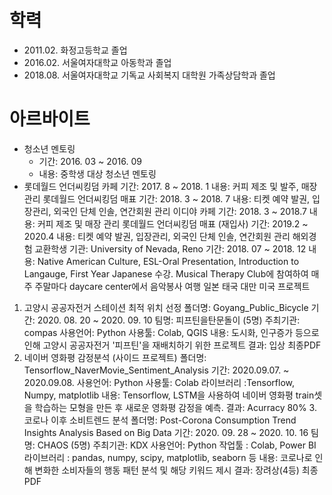 # 학력
+ 2011.02. 화정고등학교 졸업
+ 2016.02. 서울여자대학교 아동학과 졸업
+ 2018.08. 서울여자대학교 기독교 사회복지 대학원 가족상담학과 졸업

# 아르바이트
+ 청소년 멘토링
    + 기간: 2016. 03 ~ 2016. 09
    + 내용: 중학생 대상 청소년 멘토링
+ 롯데월드 언더씨킹덤 카페
기간: 2017. 8 ~ 2018. 1
내용: 커피 제조 및 발주, 매장 관리
롯데월드 언더씨킹덤 매표
기간: 2018. 3 ~ 2018. 7
내용: 티켓 예약 발권, 입장관리, 외국인 단체 인솔, 연간회원 관리
이디야 카페
기간: 2018. 3 ~ 2018.7
내용: 커피 제조 및 매장 관리
롯데월드 언더씨킹덤 매표 (재입사)
기간: 2019.2 ~ 2020.4
내용: 티켓 예약 발권, 입장관리, 외국인 단체 인솔, 연간회원 관리
해외경험
교환학생
기관: University of Nevada, Reno
기간: 2018. 07 ~ 2018. 12
내용: Native American Culture, ESL-Oral Presentation, Introduction to Langauge, First Year Japanese 수강.
Musical Therapy Club에 참여하여 매주 주말마다 daycare center에서 음악봉사
여행
일본
태국
대만
미국
프로젝트
1. 고양시 공공자전거 스테이션 최적 위치 선정
폴더명: Goyang_Public_Bicycle
기간: 2020. 08. 20 ~ 2020. 09. 10
팀명: 피프틴을탄문돌이 (5명)
주최기관: compas
사용언어: Python
사용툴: Colab, QGIS
내용: 도시화, 인구증가 등으로 인해 고양시 공공자전거 '피프틴'을 재배치하기 위한 프로젝트
결과: 입상
최종PDF
2. 네이버 영화평 감정분석 (사이드 프로젝트)
폴더명: Tensorflow_NaverMovie_Sentiment_Analysis
기간: 2020.09.07. ~ 2020.09.08.
사용언어: Python
사용툴: Colab
라이브러리 :Tensorflow, Numpy, matplotlib
내용: Tensorflow, LSTM을 사용하여 네이버 영화평 train셋을 학습하는 모형을 만든 후 새로운 영화평 감정을 예측.
결과: Acurracy 80%
3.코로나 이후 소비트렌드 분석
폴더명: Post-Corona Consumption Trend Insights Analysis Based on Big Data
기간: 2020. 09. 28 ~ 2020. 10. 16
팀명: CHAOS (5명)
주최기관: KDX
사용언어: Python
작업툴 : Colab, Power BI
라이브러리 : pandas, numpy, scipy, matplotlib, seaborn 등
내용: 코로나로 인해 변화한 소비자들의 행동 패턴 분석 및 해당 키워드 제시
결과: 장려상(4등)
최종PDF